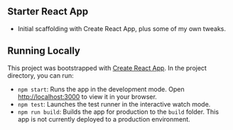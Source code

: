## Starter React App
- Initial scaffolding with Create React App, plus some of my own tweaks.

## Running Locally
This project was bootstrapped with [Create React App](https://github.com/facebook/create-react-app). In the project directory, you can run:
* `npm start`: Runs the app in the development mode. Open [http://localhost:3000](http://localhost:3000) to view it in your browser.
* `npm test`: Launches the test runner in the interactive watch mode.
* `npm run build`: Builds the app for production to the `build` folder. This app is not currently deployed to a production environment.

